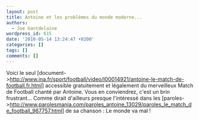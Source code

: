 ```yaml
---
layout: post
title: Antoine et les problèmes du monde moderne...
authors:
  - Joe Gantdelaine
wordpress_id: 615
date: '2010-05-14 13:24:47 +0200'
categories: []
tags: []
comments: []
---
```

Voici le seul [document->http://www.ina.fr/sport/football/video/I00014921/antoine-le-match-de-football.fr.html] accessible gratuitement et légalement du merveilleux Match de Football chanté par Antoine. Vous en conviendrez, c'est un brin frustrant... Comme dirait d'ailleurs presque l'intéressé dans les [paroles->http://www.parolesmania.com/paroles_antoine_13029/paroles_le_match_de_football_967757.html] de sa chanson : Le monde va mal !
